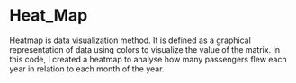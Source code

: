 # Heat_Map
Heatmap is data visualization method. It is defined as a graphical representation of data using colors to visualize the value of the matrix.
In this code, I created a heatmap to analyse how many passengers flew each year in relation to each month of the year.
